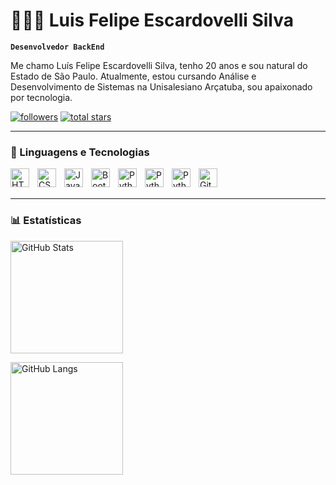 # 👩🏻‍💻 Luis Felipe Escardovelli Silva

**`Desenvolvedor BackEnd`** 

Me chamo Luís Felipe Escardovelli Silva, tenho 20 anos e sou natural do Estado de São Paulo. Atualmente, estou cursando Análise e Desenvolvimento de Sistemas na Unisalesiano Arçatuba, sou apaixonado por tecnologia.

<p align="left">
      <a href="https://github.com/luisescardovelliTech">
         <img alt="followers" title="Follow me on Github" src="https://custom-icon-badges.demolab.com/github/followers/luisescardovelliTech?color=236ad3&labelColor=1155ba&style=for-the-badge&logo=github&label=seguidores&logoColor=white"/></a>
      <a href="https://github.com/luisescardovelliTech?tab=repositories&sort=stargazers">
         <img alt="total stars" title="Total stars on GitHub" src="https://custom-icon-badges.demolab.com/github/stars/luisescardovelliTech?color=55960c&style=for-the-badge&labelColor=488207&logo=star&label=estrelas"/></a>
   </p>

---

### 🤖 Linguagens e Tecnologias

<img 
    align="left" 
    alt="HTML"
    title="HTML" 
    width="30px" 
    style="padding-right: 10px;" 
    src="https://cdn.jsdelivr.net/gh/devicons/devicon@latest/icons/html5/html5-original.svg" 
/>

<img 
    align="left" 
    alt="CSS" 
    title="CSS"
    width="30px" 
    style="padding-right: 10px;" 
    src="https://cdn.jsdelivr.net/gh/devicons/devicon@latest/icons/css3/css3-original.svg" 
/>

<img 
    align="left" 
    alt="JavaScript" 
    title="JavaScript"
    width="30px" 
    style="padding-right: 10px;" 
    src="https://cdn.jsdelivr.net/gh/devicons/devicon@latest/icons/javascript/javascript-original.svg" 
/>

<img 
    align="left" 
    alt="Bootstrap" 
    title="Bootstrap"
    width="30px" 
    style="padding-right: 10px;" 
    src="https://cdn.jsdelivr.net/gh/devicons/devicon@latest/icons/bootstrap/bootstrap-original.svg"
/>

<img
    align="left" 
    alt="Python" 
    title="Python"
    width="30px" 
    style="padding-right: 10px;"
src="https://cdn.jsdelivr.net/gh/devicons/devicon@latest/icons/python/python-original.svg" 
/>

<img
    align="left" 
    alt="Python" 
    title="Python"
    width="30px" 
    style="padding-right: 10px;"
src="https://cdn.jsdelivr.net/gh/devicons/devicon@latest/icons/react/react-original.svg" 
/>

<img 
    align="left" 
    alt="Python" 
    title="Python"
    width="30px" 
    style="padding-right: 10px;"
    src="https://cdn.jsdelivr.net/gh/devicons/devicon@latest/icons/php/php-original.svg" 
/>

<img 
    align="left" 
    alt="Git" 
    title="Git"
    width="30px" 
    style="padding-right: 10px;"
    src="https://cdn.jsdelivr.net/gh/devicons/devicon@latest/icons/git/git-original.svg" 
/>

<br/>
<br/>
<hr/>

### 📊 Estatísticas

<p>
  <img
    alt="GitHub Stats" 
    height="180" 
    style="padding-right: 10px;" 
    src="https://github-readme-stats.vercel.app/api?username=luisescardovelliTech&show_icons=true&theme=merko&include_all_commits=true&locale=pt-br" 
  />

<img  
      alt="GitHub Langs" 
      height="180" 
      src="https://github-readme-stats.vercel.app/api/top-langs/?username=luisescardovelliTech&theme=merko&layout=compact&custom_title=Tecnologias&langs_count=9" 
  />

</p>
